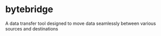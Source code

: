 # bytebridge
A data transfer tool designed to move data seamlessly between various sources and destinations
